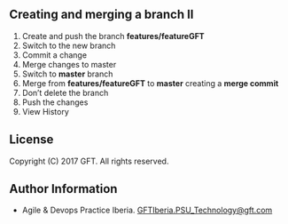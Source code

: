 ## Creating and merging a branch II

 1. Create and push the branch **features/featureGFT**
 2. Switch to the new branch
 3. Commit a change
 4. Merge changes to master
   1. Switch to **master** branch
   2. Merge from **features/featureGFT** to **master** creating a **merge commit**
   3. Don’t delete the branch
 5. Push the changes
 6. View History

## License
Copyright (C) 2017 GFT. All rights reserved.

## Author Information
* Agile & Devops Practice Iberia. GFTIberia.PSU_Technology@gft.com
